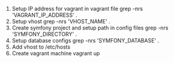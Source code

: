 1. Setup IP address for vagrant in vagrant file
	grep -nrs 'VAGRANT_IP_ADDRESS' .
2. Setup vhost
	grep -nrs 'VHOST_NAME' .
3. Create symfony project and setup path in config files
	grep -nrs 'SYMFONY_DIRECTORY' .
4. Setup database configs
	grep -nrs 'SYMFONY_DATABASE' .
5. Add vhost to /etc/hosts
6. Create vagrant machine
	vagrant up
